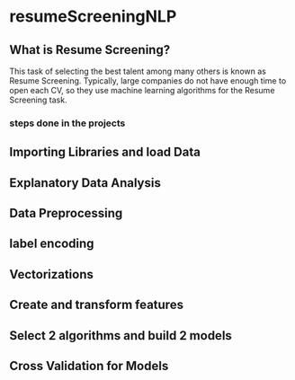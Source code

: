 # resumeScreeningNLP
## What is Resume Screening?
This task of selecting the best talent among many others is known as Resume Screening.
Typically, large companies do not have enough time to open each CV, so they use machine learning algorithms for the Resume Screening task.

### steps done in the projects ###

## Importing Libraries and load Data

##  Explanatory Data Analysis

## Data Preprocessing

## label encoding

## Vectorizations 

## Create and transform features 

## Select 2 algorithms and build 2 models 

## Cross Validation for Models

